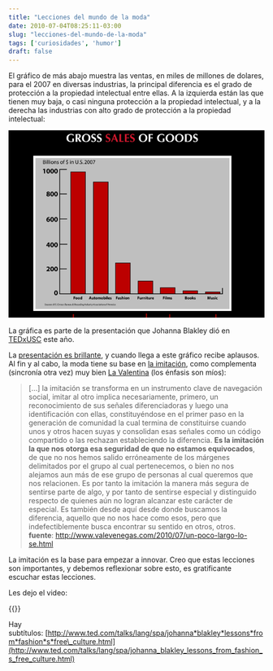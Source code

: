 ```yaml
---
title: "Lecciones del mundo de la moda"
date: 2010-07-04T08:25:11-03:00
slug: "lecciones-del-mundo-de-la-moda"
tags: ['curiosidades', 'humor']
draft: false
---
```

 
El gráfico de más abajo muestra las ventas, en miles de millones de
dolares, para el 2007 en diversas industrias, la principal diferencia es
el grado de protección a la propiedad intelectual entre ellas. A la
izquierda están las que tienen muy baja, o casi ninguna protección a la
propiedad intelectual, y a la derecha las industrias con alto grado de
protección a la propiedad intelectual:

![ventas-ip.png](ventas-ip.png)

La gráfica es parte de la presentación que Johanna Blakley dió en
[TEDxUSC](http://stevens.usc.edu/TEDxUSC) este año.

La [presentación es brillante](http://www.ted.com/talks/lang/spa/johanna_blakley_lessons_from_fashion_s_free_culture.html),
y cuando llega a este gráfico recibe aplausos. Al fin y al cabo, la moda
tiene su base en [la imitación](http://www.valevenegas.com/2010/07/un-poco-largo-lo-se.html),
como complementa (sincronía otra vez) muy bien [La Valentina](http://www.valevenegas.com/) (los énfasis son míos):

> [...] la imitación se transforma en un instrumento clave de
> navegación social, imitar al otro implica necesariamente, primero, un
> reconocimiento de sus señales diferenciadoras y luego una
> identificación con ellas, constituyéndose en el primer paso en la
> generación de comunidad la cual termina de constituirse cuando unos y
> otros hacen suyas y consolidan esas señales como un código compartido
> o las rechazan estableciendo la diferencia. **Es la imitación la que
> nos otorga esa seguridad de que no estamos equivocados**, de que no
> nos hemos salido erróneamente de los márgenes delimitados por el grupo
> al cual pertenecemos, o bien no nos alejamos aun más de ese grupo de
> personas al cual queremos que nos relacionen. Es por tanto la
> imitación la manera más segura de sentirse parte de algo, y por tanto
> de sentirse especial y distinguido respecto de quienes aún no logran
> alcanzar este carácter de especial. Es también desde aquí desde donde
> buscamos la diferencia, aquello que no nos hace como esos, pero que
> indefectiblemente busca encontrar su sentido en otros, otros.\
> **fuente**: <http://www.valevenegas.com/2010/07/un-poco-largo-lo-se.html>

La imitación es la base para empezar a innovar. Creo que estas lecciones
son importantes, y debemos reflexionar sobre esto, es gratificante
escuchar estas lecciones.

Les dejo el video:

{{<ted johanna_blakley_lessons_from_fashion_s_free_culture>}}


Hay subtítulos: [http://www.ted.com/talks/lang/spa/johanna*blakley*lessons*from*fashion*s*free\_culture.html](http://www.ted.com/talks/lang/spa/johanna_blakley_lessons_from_fashion_s_free_culture.html)
